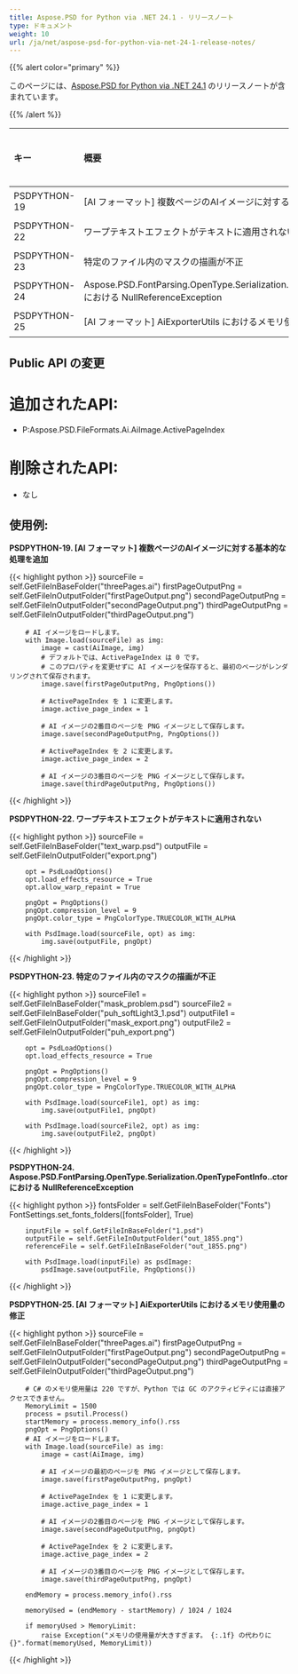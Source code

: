 ```yaml
---
title: Aspose.PSD for Python via .NET 24.1 - リリースノート
type: ドキュメント
weight: 10
url: /ja/net/aspose-psd-for-python-via-net-24-1-release-notes/
---
```


{{% alert color="primary" %}}

このページには、[Aspose.PSD for Python via .NET 24.1](https://pypi.org/project/aspose-psd/) のリリースノートが含まれています。

{{% /alert %}}

| **キー**       | **概要**                                                                             | **カテゴリ** |
|:----------------|:--------------------------------------------------------------------------------------|:------------|
|  PSDPYTHON-19   | [AI フォーマット] 複数ページのAIイメージに対する基本的な処理を追加                    |   機能      |
|  PSDPYTHON-22   | ワープテキストエフェクトがテキストに適用されない                                       |     バグ    |
|  PSDPYTHON-23   | 特定のファイル内のマスクの描画が不正                                                        |     バグ    |
|  PSDPYTHON-24   | Aspose.PSD.FontParsing.OpenType.Serialization.OpenTypeFontInfo..ctor における NullReferenceException |     バグ    |
|  PSDPYTHON-25   | [AI フォーマット] AiExporterUtils におけるメモリ使用量の修正                               |     バグ    |



## **Public API の変更**
# **追加されたAPI:**
- P:Aspose.PSD.FileFormats.Ai.AiImage.ActivePageIndex

# **削除されたAPI:**
- なし


## **使用例:**

**PSDPYTHON-19. [AI フォーマット] 複数ページのAIイメージに対する基本的な処理を追加**

{{< highlight python >}}
        sourceFile = self.GetFileInBaseFolder("threePages.ai")
        firstPageOutputPng = self.GetFileInOutputFolder("firstPageOutput.png")
        secondPageOutputPng = self.GetFileInOutputFolder("secondPageOutput.png")
        thirdPageOutputPng = self.GetFileInOutputFolder("thirdPageOutput.png")

        # AI イメージをロードします。
        with Image.load(sourceFile) as img:
            image = cast(AiImage, img)
            # デフォルトでは、ActivePageIndex は 0 です。
            # このプロパティを変更せずに AI イメージを保存すると、最初のページがレンダリングされて保存されます。
            image.save(firstPageOutputPng, PngOptions())

            # ActivePageIndex を 1 に変更します。
            image.active_page_index = 1

            # AI イメージの2番目のページを PNG イメージとして保存します。
            image.save(secondPageOutputPng, PngOptions())

            # ActivePageIndex を 2 に変更します。
            image.active_page_index = 2

            # AI イメージの3番目のページを PNG イメージとして保存します。
            image.save(thirdPageOutputPng, PngOptions())
{{< /highlight >}}

**PSDPYTHON-22. ワープテキストエフェクトがテキストに適用されない**

{{< highlight python >}}
        sourceFile = self.GetFileInBaseFolder("text_warp.psd")
        outputFile = self.GetFileInOutputFolder("export.png")

        opt = PsdLoadOptions()
        opt.load_effects_resource = True
        opt.allow_warp_repaint = True

        pngOpt = PngOptions()
        pngOpt.compression_level = 9
        pngOpt.color_type = PngColorType.TRUECOLOR_WITH_ALPHA

        with PsdImage.load(sourceFile, opt) as img:
            img.save(outputFile, pngOpt)
{{< /highlight >}}

**PSDPYTHON-23. 特定のファイル内のマスクの描画が不正**

{{< highlight python >}}
        sourceFile1 = self.GetFileInBaseFolder("mask_problem.psd")
        sourceFile2 = self.GetFileInBaseFolder("puh_softLight3_1.psd")
        outputFile1 = self.GetFileInOutputFolder("mask_export.png")
        outputFile2 = self.GetFileInOutputFolder("puh_export.png")

        opt = PsdLoadOptions()
        opt.load_effects_resource = True

        pngOpt = PngOptions()
        pngOpt.compression_level = 9
        pngOpt.color_type = PngColorType.TRUECOLOR_WITH_ALPHA

        with PsdImage.load(sourceFile1, opt) as img:
            img.save(outputFile1, pngOpt)

        with PsdImage.load(sourceFile2, opt) as img:
            img.save(outputFile2, pngOpt)
{{< /highlight >}}

**PSDPYTHON-24. Aspose.PSD.FontParsing.OpenType.Serialization.OpenTypeFontInfo..ctor における NullReferenceException**

{{< highlight python >}}
        fontsFolder = self.GetFileInBaseFolder("Fonts")
        FontSettings.set_fonts_folders([fontsFolder], True)


        inputFile = self.GetFileInBaseFolder("1.psd")
        outputFile = self.GetFileInOutputFolder("out_1855.png")
        referenceFile = self.GetFileInBaseFolder("out_1855.png")

        with PsdImage.load(inputFile) as psdImage:
            psdImage.save(outputFile, PngOptions())
{{< /highlight >}}

**PSDPYTHON-25. [AI フォーマット] AiExporterUtils におけるメモリ使用量の修正**

{{< highlight python >}}
sourceFile = self.GetFileInBaseFolder("threePages.ai")
        firstPageOutputPng = self.GetFileInOutputFolder("firstPageOutput.png")
        secondPageOutputPng = self.GetFileInOutputFolder("secondPageOutput.png")
        thirdPageOutputPng = self.GetFileInOutputFolder("thirdPageOutput.png")

        # C# のメモリ使用量は 220 ですが、Python では GC のアクティビティには直接アクセスできません。
        MemoryLimit = 1500
        process = psutil.Process()
        startMemory = process.memory_info().rss
        pngOpt = PngOptions()
        # AI イメージをロードします。
        with Image.load(sourceFile) as img:
            image = cast(AiImage, img)

            # AI イメージの最初のページを PNG イメージとして保存します。
            image.save(firstPageOutputPng, pngOpt)

            # ActivePageIndex を 1 に変更します。
            image.active_page_index = 1

            # AI イメージの2番目のページを PNG イメージとして保存します。
            image.save(secondPageOutputPng, pngOpt)

            # ActivePageIndex を 2 に変更します。
            image.active_page_index = 2

            # AI イメージの3番目のページを PNG イメージとして保存します。
            image.save(thirdPageOutputPng, pngOpt)

        endMemory = process.memory_info().rss

        memoryUsed = (endMemory - startMemory) / 1024 / 1024

        if memoryUsed > MemoryLimit:
            raise Exception("メモリの使用量が大きすぎます。 {:.1f} の代わりに {}".format(memoryUsed, MemoryLimit))
{{< /highlight >}}

